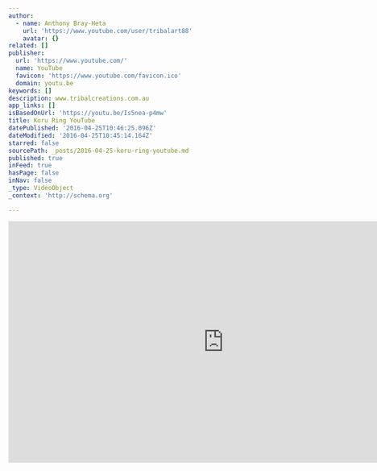 ```yaml
---
author:
  - name: Anthony Bray-Heta
    url: 'https://www.youtube.com/user/tribalart88'
    avatar: {}
related: []
publisher:
  url: 'https://www.youtube.com/'
  name: YouTube
  favicon: 'https://www.youtube.com/favicon.ico'
  domain: youtu.be
keywords: []
description: www.tribalcreations.com.au
app_links: []
isBasedOnUrl: 'https://youtu.be/Is5nea-p4mw'
title: Koru Ring YouTube
datePublished: '2016-04-25T10:46:25.096Z'
dateModified: '2016-04-25T10:45:14.164Z'
starred: false
sourcePath: _posts/2016-04-25-koru-ring-youtube.md
published: true
inFeed: true
hasPage: false
inNav: false
_type: VideoObject
_context: 'http://schema.org'

---
```

<iframe src="https://cdn.embedly.com/widgets/media.html?src=https%3A%2F%2Fwww.youtube.com%2Fembed%2FIs5nea-p4mw%3Ffeature%3Doembed&amp;url=https%3A%2F%2Fwww.youtube.com%2Fwatch%3Fv%3DIs5nea-p4mw%26feature%3Dyoutu.be&amp;image=https%3A%2F%2Fi.ytimg.com%2Fvi%2FIs5nea-p4mw%2Fhqdefault.jpg&amp;key=b7d04c9b404c499eba89ee7072e1c4f7&amp;type=text%2Fhtml&amp;schema=youtube" width="854" height="480" scrolling="no" frameborder="0" allowfullscreen="" style=""></iframe>